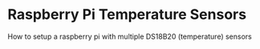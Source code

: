 # Raspberry Pi Temperature Sensors

How to setup a raspberry pi with multiple DS18B20 (temperature) sensors
